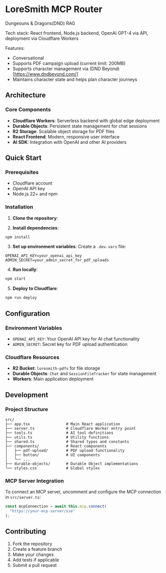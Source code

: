# LoreSmith MCP Router

Dungeouns & Dragons(DND) RAG

Tech stack: React frontend, Node.js backend, OpenAI GPT-4 via API, deployment via Cloudflare Workers

Features:

- Conversational 
- Supports PDF campaign upload (current limit: 200MB)
- Supports character management via (DND Beyond)[https://www.dndbeyond.com/]
- Maintains character state and helps plan character journeys

## Architecture

### Core Components
- **Cloudflare Workers**: Serverless backend with global edge deployment
- **Durable Objects**: Persistent state management for chat sessions
- **R2 Storage**: Scalable object storage for PDF files
- **React Frontend**: Modern, responsive user interface
- **AI SDK**: Integration with OpenAI and other AI providers

## Quick Start

### Prerequisites
- Cloudflare account
- OpenAI API key
- Node.js 22+ and npm

### Installation

1. **Clone the repository**:

2. **Install dependencies**:
```bash
npm install
```

3. **Set up environment variables**:
Create a `.dev.vars` file:
```env
OPENAI_API_KEY=your_openai_api_key
ADMIN_SECRET=your_admin_secret_for_pdf_uploads
```

4. **Run locally**:
```bash
npm start
```

5. **Deploy to Cloudflare**:
```bash
npm run deploy
```

## Configuration

### Environment Variables
- `OPENAI_API_KEY`: Your OpenAI API key for AI chat functionality
- `ADMIN_SECRET`: Secret key for PDF upload authentication

### Cloudflare Resources
- **R2 Bucket**: `loresmith-pdfs` for file storage
- **Durable Objects**: `Chat` and `SessionFileTracker` for state management
- **Workers**: Main application deployment

## Development

### Project Structure
```
src/
├── app.tsx                # Main React application
├── server.ts              # Cloudflare Worker entry point
├── tools.ts               # AI tool definitions
├── utils.ts               # Utility functions
├── shared.ts              # Shared types and constants
├── components/            # React components
│   ├── pdf-upload/        # PDF upload functionality
│   ├── button/            # UI components
│   └── ...
├── durable-objects/       # Durable Object implementations
└── styles.css             # Global styles
```

### MCP Server Integration
To connect an MCP server, uncomment and configure the MCP connection in `src/server.ts`:

```typescript
const mcpConnection = await this.mcp.connect(
  "https://your-mcp-server/sse"
);
```

## Contributing

1. Fork the repository
2. Create a feature branch
3. Make your changes
4. Add tests if applicable
5. Submit a pull request

